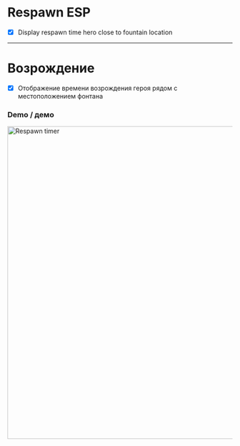 # Respawn ESP
- [x] Display respawn time hero close to fountain location
---
# Возрождение
- [x] Отображение времени возрождения героя рядом с местоположением фонтана
### Demo / демо
<img src="https://i.imgur.com/uSSGGsh.png" alt="Respawn timer" width="700" />
<br />